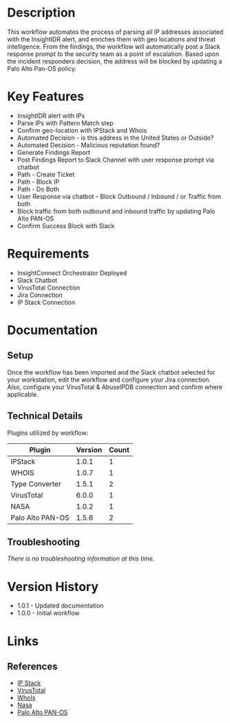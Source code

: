 # Description

This workflow automates the process of parsing all IP addresses associated with the InsightIDR alert, and enriches them with geo locations and threat intelligence. From the findings, the workflow will automatically post a Slack response prompt to the security team as a point of escalation. Based upon the incident responders decision, the address will be blocked by updating a Palo Alto Pan-OS policy.

# Key Features

* InsightIDR alert with IPs
* Parse IPs with Pattern Match step
* Confirm geo-location with IPStack and Whois
* Automated Decision - is this address in the United States or Outside? 
* Automated Decision - Malicious reputation found?
* Generate Findings Report
* Post Findings Report to Slack Channel with user response prompt via chatbot
* Path - Create Ticket
* Path - Block IP
* Path - Do Both
* User Response via chatbot - Block Outbound / Inbound / or Traffic from both
* Block traffic from both outbound and inbound traffic by updating Palo Alto PAN-OS
* Confirm Success Block with Slack

# Requirements

* InsightConnect Orchestrator Deployed
* Slack Chatbot
* VirusTotal Connection
* Jira Connection
* IP Stack Connection

# Documentation

## Setup

Once the workflow has been imported and the Slack chatbot selected for your workstation, edit the workflow and configure your Jira connection. Also, configure your VirusTotal & AbuseIPDB connection and confirm where applicable.

## Technical Details

Plugins utilized by workflow:

|Plugin|Version|Count|
|----|----|--------|
|IPStack|1.0.1|1|
|WHOIS|1.0.7|1|
|Type Converter|1.5.1|2|
|VirusTotal|6.0.0|1|
|NASA|1.0.2|1|
|Palo Alto PAN-OS|1.5.6|2|

## Troubleshooting

_There is no troubleshooting information at this time._

# Version History

* 1.0.1 - Updated documentation
* 1.0.0 - Initial workflow

# Links

## References

* [IP Stack](https://extensions.rapid7.com/extension/ipstack)
* [VirusTotal](https://extensions.rapid7.com/extension/virustotal)
* [WhoIs](https://extensions.rapid7.com/extension/whois)
* [Nasa](https://extensions.rapid7.com/extension/nasa)
* [Palo Alto PAN-OS](https://extensions.rapid7.com/extension/palo_alto_pan_os)
